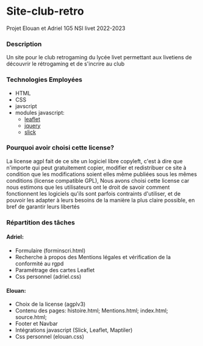 # Site-club-retro
Projet Elouan et Adriel 1G5 NSI livet 2022-2023

### Description
Un site pour le club retrogaming du lycée livet permettant aux livetiens de découvrir le rétrogaming et de s'incrire au club

### Technologies Employées
* HTML
* CSS
* javscript
* modules javascript:
  * [leaflet](https://leafletjs.com/)
  * [jquery](https://jquery.com/)
  * [slick](https://kenwheeler.github.io/slick/)

### Pourquoi avoir choisi cette license?
La license agpl fait de ce site un logiciel libre copyleft, c'est à dire que n'importe qui peut gratuitement copier, modifier et redistribuer ce site à condition que les modifications soient elles même publiées sous les mêmes conditions (license compatible GPL),
Nous avons choisi cette license car nous estimons que les utilisateurs ont le droit de savoir comment fonctionnent les logiciels qu'ils sont parfois contraints d'utiliser, et de pouvoir les adapter à leurs besoins de la manière la plus claire possible, en bref de garantir leurs libertés 

### Répartition des tâches
#### Adriel:
* Formulaire (forminscri.html)
* Recherche à propos des Mentions légales et vérification de la conformité au rgpd
* Paramétrage des cartes Leaflet
* Css personnel (adriel.css)
#### Elouan:
* Choix de la license (agplv3)
* Contenu des pages: histoire.html; Mentions.html; index.html; source.html;
* Footer et Navbar
* Intégrations javascript (Slick, Leaflet, Maptiler)
* Css personnel (elouan.css)
